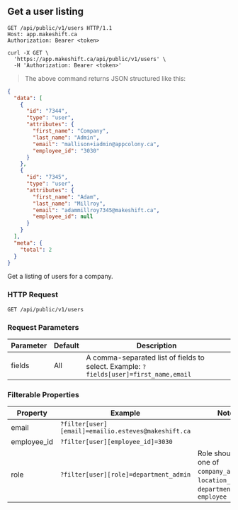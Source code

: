 ## Get a user listing

```http
GET /api/public/v1/users HTTP/1.1
Host: app.makeshift.ca
Authorization: Bearer <token>
```

```shell
curl -X GET \
  'https://app.makeshift.ca/api/public/v1/users' \
  -H 'Authorization: Bearer <token>'
```

> The above command returns JSON structured like this:

```json
{
  "data": [
    {
      "id": "7344",
      "type": "user",
      "attributes": {
        "first_name": "Company",
        "last_name": "Admin",
        "email": "mallison+iadmin@appcolony.ca",
        "employee_id": "3030"
      }
    },
    {
      "id": "7345",
      "type": "user",
      "attributes": {
        "first_name": "Adam",
        "last_name": "Millroy",
        "email": "adammillroy7345@makeshift.ca",
        "employee_id": null
      }
    }
  ],
  "meta": {
    "total": 2
  }
}
```

Get a listing of users for a company.

### HTTP Request

`GET /api/public/v1/users`

### Request Parameters

Parameter | Default | Description
--------- | ------- | -----------
fields | All | A comma-separated list of fields to select. Example: `?fields[user]=first_name,email`


### Filterable Properties

Property | Example | Notes
-------- | ------- | -----
email | `?filter[user][email]=emailio.esteves@makeshift.ca` |
employee_id | `?filter[user][employee_id]=3030` |
role | `?filter[user][role]=department_admin` | Role should be one of `company_admin`, `location_admin`, `department_admin`, `employee`
